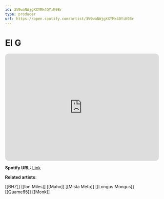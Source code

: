 ```yaml
---
id: 3V9waNWjgXXYMk4OYiK98r
type: producer
url: https://open.spotify.com/artist/3V9waNWjgXXYMk4OYiK98r
---
```

# El G

<iframe style="border-radius:12px" src="https://open.spotify.com/embed/artist/3V9waNWjgXXYMk4OYiK98r" width="100%" height="352" frameBorder="0" allowfullscreen="" allow="autoplay; clipboard-write; encrypted-media; fullscreen; picture-in-picture" loading="lazy"></iframe>

**Spotify URL:** [Link](https://open.spotify.com/artist/3V9waNWjgXXYMk4OYiK98r)

**Related artists:**

[[BHZ]]
[[Ion Miles]]
[[Maho]]
[[Mista Meta]]
[[Longus Mongus]]
[[Quame65]]
[[Monk]]
